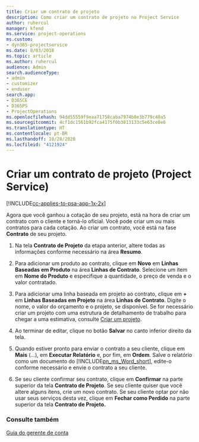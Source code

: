 ```yaml
---
title: Criar um contrato de projeto
description: Como criar um contrato de projeto no Project Service
author: ruhercul
manager: kfend
ms.service: project-operations
ms.custom:
- dyn365-projectservice
ms.date: 8/03/2018
ms.topic: article
ms.author: ruhercul
audience: Admin
search.audienceType:
- admin
- customizer
- enduser
search.app:
- D365CE
- D365PS
- ProjectOperations
ms.openlocfilehash: 94dd55559f9eaa71758caba7974b0e3b779c40a5
ms.sourcegitcommit: 4cf1dc1561b92fca4175f0b3813133c5e63ce8e6
ms.translationtype: HT
ms.contentlocale: pt-BR
ms.lasthandoff: 10/28/2020
ms.locfileid: "4121924"
---
```

# <a name="create-a-project-contract-project-service"></a>Criar um contrato de projeto (Project Service)

[!INCLUDE[cc-applies-to-psa-app-1x-2x](../includes/cc-applies-to-psa-app-1x-2x.md)]

Agora que você ganhou a cotação de seu projeto, está na hora de criar um contrato com o cliente e torná-lo oficial. Você pode criar um ou mais contratos para cada cotação. Ao criar um contrato, você está na fase **Contrato** de seu projeto.  
  
1. Na tela **Contrato de Projeto** da etapa anterior, altere todas as informações conforme necessário na área **Resumo**.  
  
2. Para adicionar um produto ao contrato, clique em **Novo** em **Linhas Baseadas em Produto** na área **Linhas de Contrato**. Selecione um item em **Nome do Produto** e especifique a quantidade, o preço de venda e o valor contratado.  
  
3. Para adicionar uma linha baseada em projeto ao contrato, clique em **+** em **Linhas Baseadas em Projeto** na área **Linhas de Contrato**. Digite o nome, o valor do orçamento e o projeto, se disponível. Se for necessário criar um projeto com uma estrutura de detalhamento de trabalho para chegar a uma estimativa, consulte [Criar um projeto](../psa/create-project.md).  
  
4. Ao terminar de editar, clique no botão **Salvar** no canto inferior direito da tela.  
  
5. Quando estiver pronto para enviar o contrato a seu cliente, clique em **Mais** (…), em **Executar Relatório** e, por fim, em **Ordem**. Salve o relatório como um documento do [!INCLUDE[pn_ms_Word_short](../includes/pn-ms-word-short.md)], edite-o conforme necessário e envie o contrato a seu cliente.  
  
6. Se seu cliente confirmar seu contrato, clique em **Confirmar** na parte superior da tela **Contrato de Projeto**. Se seu cliente quiser que você altere alguns itens, crie um novo contrato. Se seu cliente optar por não usar seus serviços desta vez, clique em **Fechar como Perdido** na parte superior da tela **Contrato de Projeto.**  
  
### <a name="see-also"></a>Consulte também  
 [Guia do gerente de conta](../psa/account-manager-guide.md)
